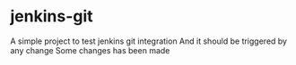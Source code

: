 # jenkins-git




A simple project to test jenkins git integration
And it should be triggered by any change
Some changes has been made
